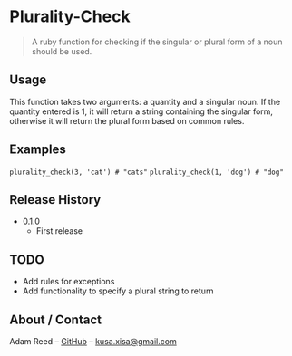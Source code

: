 # Plurality-Check
> A ruby function for checking if the singular or plural form of a noun should be used.

## Usage

This function takes two arguments: a quantity and a singular noun. If the quantity entered is 1, it will return a string containing the singular form, otherwise it will return the plural form based on common rules.

## Examples
`plurality_check(3, 'cat') # "cats"`
`plurality_check(1, 'dog') # "dog"`

## Release History

* 0.1.0
    * First release

## TODO
* Add rules for exceptions
* Add functionality to specify a plural string to return

## About / Contact

Adam Reed – [GitHub](https://github.com/adamcreed/)
 – <kusa.xisa@gmail.com>
